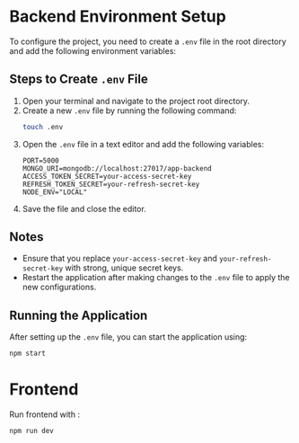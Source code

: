 # Backend Environment Setup

To configure the project, you need to create a `.env` file in the root directory and add the following environment variables:

## Steps to Create `.env` File
1. Open your terminal and navigate to the project root directory.
2. Create a new `.env` file by running the following command:
   ```sh
   touch .env
   ```
3. Open the `.env` file in a text editor and add the following variables:
   ```env
   PORT=5000
   MONGO_URI=mongodb://localhost:27017/app-backend
   ACCESS_TOKEN_SECRET=your-access-secret-key
   REFRESH_TOKEN_SECRET=your-refresh-secret-key
   NODE_ENV="LOCAL"
   ```
4. Save the file and close the editor.

## Notes
- Ensure that you replace `your-access-secret-key` and `your-refresh-secret-key` with strong, unique secret keys.
- Restart the application after making changes to the `.env` file to apply the new configurations.

## Running the Application
After setting up the `.env` file, you can start the application using:
```sh
npm start
```




# Frontend 
Run frontend with :
```sh
npm run dev
```